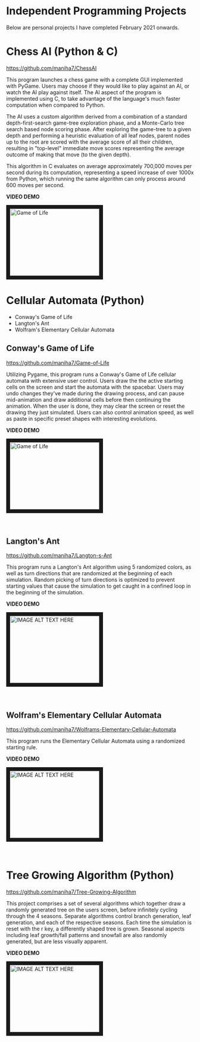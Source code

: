 # Independent Programming Projects
Below are personal projects I have completed February 2021 onwards.

# Chess AI (Python & C)
<https://github.com/maniha7/ChessAI>

This program launches a chess game with a complete GUI implemented with PyGame. Users may choose if they would like to play against an AI, or watch the AI play against itself. The AI aspect of the program is implemented using C, to take advantage of the language's much faster computation when compared to Python. 

The AI uses a custom algorithm derived from a combination of a standard depth-first-search game-tree exploration phase, and a Monte-Carlo tree search based node scoring phase. After exploring the game-tree to a given depth and performing a heuristic evaluation of all leaf nodes, parent nodes up to the root are scored with the average score of all their children, resulting in "top-level" immediate move scores representing the average outcome of making that move (to the given depth).

This algorithm in C evaluates on average approximately 700,000 moves per second during its computation, representing a speed increase of over 1000x from Python, which running the same algorithm can only process around 600 moves per second.

**VIDEO DEMO**

<a href="https://www.youtube.com/watch?v=eJibH-Cjmc8
" target="_blank"><img src="http://img.youtube.com/vi/eJibH-Cjmc8/0.jpg" 
alt="Game of Life" width="240" height="180" border="10" /></a>


# Cellular Automata (Python)

- Conway's Game of Life
- Langton's Ant
- Wolfram's Elementary Cellular Automata


## Conway's Game of Life
<https://github.com/maniha7/Game-of-Life>

Utilizing Pygame, this program runs a Conway's Game of Life cellular automata with extensive user control. Users draw the the active starting cells on the screen and start the automata with the spacebar. Users may undo changes they've made during the drawing process, and can pause mid-animation and draw additional cells before then continuing the animation. When the user is done, they may clear the screen or reset the drawing they just simulated. Users can also control animation speed, as well as paste in specific preset shapes with interesting evolutions.


**VIDEO DEMO**

<a href="http://www.youtube.com/watch?feature=player_embedded&v=ajelLPL6CUA
" target="_blank"><img src="http://img.youtube.com/vi/ajelLPL6CUA/0.jpg" 
alt="Game of Life" width="240" height="180" border="10" /></a>
<br>
<br>
<br>
## Langton's Ant
<https://github.com/maniha7/Langton-s-Ant>

This program runs a Langton's Ant algorithm using 5 randomized colors, as well as turn directions that are randomized at the beginning of each simulation.  Random picking of turn directions is optimized to prevent starting values that cause the simulation to get caught in a confined loop in the beginning of the simulation.


**VIDEO DEMO**

<a href="http://www.youtube.com/watch?feature=player_embedded&v=OglhjBUFO00
" target="_blank"><img src="http://img.youtube.com/vi/OglhjBUFO00/0.jpg" 
alt="IMAGE ALT TEXT HERE" width="240" height="180" border="10" /></a>
<br>
<br>
<br>
## Wolfram's Elementary Cellular Automata
<https://github.com/maniha7/Wolframs-Elementary-Cellular-Automata>

This program runs the Elementary Cellular Automata using a randomized starting rule.

**VIDEO DEMO**

<a href="http://www.youtube.com/watch?feature=player_embedded&v=PHBKFyh4U20
" target="_blank"><img src="http://img.youtube.com/vi/PHBKFyh4U20/0.jpg" 
alt="IMAGE ALT TEXT HERE" width="240" height="180" border="10" /></a>
<br>
<br>
<br>
# Tree Growing Algorithm (Python)
<https://github.com/maniha7/Tree-Growing-Algorithm>

This project comprises a set of several algorithms which together draw a randomly generated tree on the users screen, before infinitely cycling through the 4 seasons. Separate algorithms control branch generation, leaf generation, and each of the respective seasons. Each time the simulation is reset with the r key, a differently shaped tree is grown. Seasonal aspects including leaf growth/fall patterns and snowfall are also randomly generated, but are less visually apparent.

**VIDEO DEMO**

<a href="http://www.youtube.com/watch?feature=player_embedded&v=EyXyJo-bQBQ
" target="_blank"><img src="http://img.youtube.com/vi/EyXyJo-bQBQ/0.jpg" 
alt="IMAGE ALT TEXT HERE" width="240" height="180" border="10" /></a>
